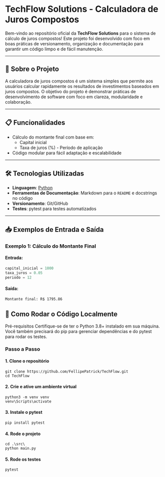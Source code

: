 # TechFlow Solutions - Calculadora de Juros Compostos

Bem-vindo ao repositório oficial da **TechFlow Solutions** para o sistema de cálculo de juros compostos! Este projeto foi desenvolvido com foco em boas práticas de versionamento, organização e documentação para garantir um código limpo e de fácil manutenção.

---

## 🚀 Sobre o Projeto

A calculadora de juros compostos é um sistema simples que permite aos usuários calcular rapidamente os resultados de investimentos baseados em juros compostos. O objetivo do projeto é demonstrar práticas de desenvolvimento de software com foco em clareza, modularidade e colaboração.

---

## 📋 Funcionalidades

- Cálculo do montante final com base em:
  - Capital inicial
  - Taxa de juros (%)  - Período de aplicação
- Código modular para fácil adaptação e escalabilidade

---

## 🛠️ Tecnologias Utilizadas

- **Linguagem**: [Python](https://www.python.org/)
- **Ferramentas de Documentação**: Markdown para o `README` e docstrings no código
- **Versionamento**: Git/GitHub
- **Testes**: pytest para testes automatizados

---

## 📥 Exemplos de Entrada e Saída

### Exemplo 1: Cálculo do Montante Final

#### Entrada:
```python
capital_inicial = 1000
taxa_juros = 0.05
periodo = 12
```

#### Saída:
```
Montante final: R$ 1795.86
```

## 🔧 Como Rodar o Código Localmente

Pré-requisitos
Certifique-se de ter o Python 3.8+ instalado em sua máquina. Você também precisará do pip para gerenciar dependências e do pytest para rodar os testes.

### Passo a Passo

#### 1. Clone o repositório
```
git clone https://github.com/FellipePatrick/TechFlow.git
cd TechFlow
```
#### 2. Crie e ative um ambiente virtual
```
python3 -m venv venv
venv\Scripts\activate
```

#### 3. Instale o pytest
```
pip install pytest
```

#### 4. Rode o projeto
```
cd .\src\
python main.py
```

#### 5. Rode os testes
```
pytest
```